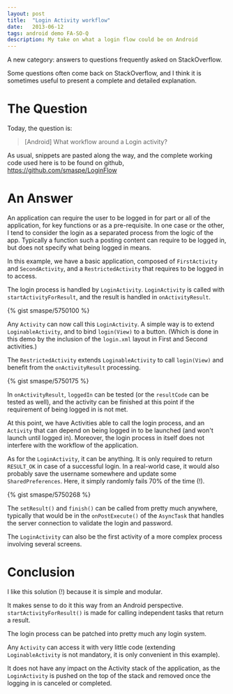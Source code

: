 ```yaml
---
layout: post
title:  "Login Activity workflow"
date:   2013-06-12
tags: android demo FA-SO-Q
description: My take on what a login flow could be on Android
---
```

A new category: answers to questions frequently asked on StackOverflow.

Some questions often come back on StackOverflow, and I think it is sometimes useful to present a complete and detailed explanation.

# The Question

Today, the question is:

> [Android] What workflow around a Login activity?

As usual, snippets are pasted along the way, and the complete working code used here is to be found on github, <https://github.com/smaspe/LoginFlow>

# An Answer

An application can require the user to be logged in for part or all of the application, for key functions or as a pre-requisite. In one case or the other, I tend to consider the login as a separated process from the logic of the app. Typically a function such a posting content can require to be logged in, but does not specify what being logged in means.

In this example, we have a basic application, composed of `FirstActivity` and `SecondActivity`, and a `RestrictedActivity` that requires to be logged in to access.

The login process is handled by `LoginActivity`. `LoginActivity` is called with `startActivityForResult`, and the result is handled in `onActivityResult`.

{% gist smaspe/5750100 %}

Any `Activity` can now call this `LoginActivity`. A simple way is to extend `LoginableActivity`, and to bind `login(View)` to a button. (Which is done in this demo by the inclusion of the `login.xml` layout in First and Second activities.)

The `RestrictedActivity` extends `LoginableActivity` to call `login(View)` and benefit from the `onActivityResult` processing.

{% gist smaspe/5750175 %}

In `onActivityResult`, `loggedIn` can be tested (or the `resultCode` can be tested as well), and the activity can be finished at this point if the requirement of being logged in is not met.

At this point, we have Activities able to call the login process, and an `Activity` that can depend on being logged in to be launched (and won't launch until logged in). Moreover, the login process in itself does not interfere with the workflow of the application.

As for the `LoginActivity`, it can be anything. It is only required to return `RESULT_OK` in case of a successful login. In a real-world case, it would also probably save the username somewhere and update some `SharedPreferences`. Here, it simply randomly fails 70% of the time (!).

{% gist smaspe/5750268 %}

The `setResult()` and `finish()` can be called from pretty much anywhere, typically that would be in the `onPostExecute()` of the `AsyncTask` that handles the server connection to validate the login and password.

The `LoginActivity` can also be the first activity of a more complex process involving several screens.

# Conclusion

I like this solution (!) because it is simple and modular.

It makes sense to do it this way from an Android perspective. `startActivityForResult()` is made for calling independent tasks that return a result.

The login process can be patched into pretty much any login system.

Any `Activity` can access it with very little code (extending `LoginableActivity` is not mandatory, it is only convenient in this example).

It does not have any impact on the Activity stack of the application, as the `LoginActivity` is pushed on the top of the stack and removed once the logging in is canceled or completed.
